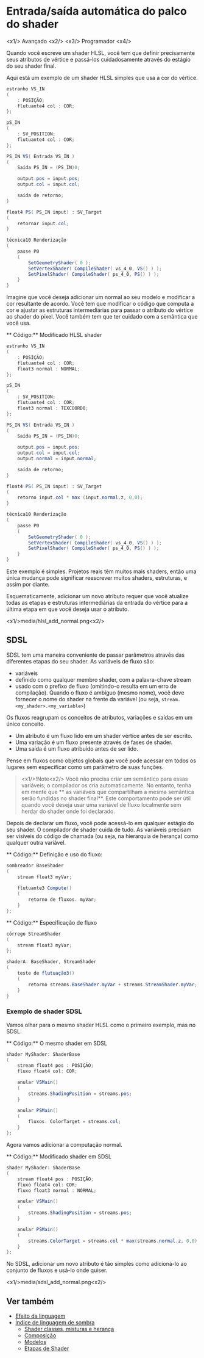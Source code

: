 # Entrada\/saída automática do palco do shader

<x1\/> Avançado <x2\/>
<x3\/> Programador <x4\/>

Quando você escreve um shader HLSL, você tem que definir precisamente seus atributos de vértice e passá-los cuidadosamente através do estágio do seu shader final.

Aqui está um exemplo de um shader HLSL simples que usa a cor do vértice.

```cs
estranho VS_IN
(
	: POSIÇÃO;
	flutuante4 col : COR;
};

pS_IN
(
	: SV_POSITION;
	flutuante4 col : COR;
};

PS_IN VS( Entrada VS_IN )
(
	Saída PS_IN = (PS_IN)0;

	output.pos = input.pos;
	output.col = input.col;

	saída de retorno;
}

float4 PS( PS_IN input) : SV_Target
(
	retornar input.col;
}

técnica10 Renderização
(
	passe P0
	(
		SetGeometryShader( 0 );
		SetVertexShader( CompileShader( vs_4_0, VS() ) );
		SetPixelShader( CompileShader( ps_4_0, PS() ) );
	}
}
```

Imagine que você deseja adicionar um normal ao seu modelo e modificar a cor resultante de acordo. Você tem que modificar o código que computa a cor e ajustar as estruturas intermediárias para passar o atributo do vértice ao shader do pixel. Você também tem que ter cuidado com a semântica que você usa.

** Código:** Modificado HLSL shader

```cs
estranho VS_IN
(
	: POSIÇÃO;
	flutuante4 col : COR;
	float3 normal : NORMAL;
};

pS_IN
(
	: SV_POSITION;
	flutuante4 col : COR;
	float3 normal : TEXCOORD0;
};

PS_IN VS( Entrada VS_IN )
(
	Saída PS_IN = (PS_IN)0;

	output.pos = input.pos;
	output.col = input.col;
	output.normal = input.normal;

	saída de retorno;
}

float4 PS( PS_IN input) : SV_Target
(
	retorno input.col * max (input.normal.z, 0,0);
}

técnica10 Renderização
(
	passe P0
	(
		SetGeometryShader( 0 );
		SetVertexShader( CompileShader( vs_4_0, VS() ) );
		SetPixelShader( CompileShader( ps_4_0, PS() ) );
	}
}
```

Este exemplo é simples. Projetos reais têm muitos mais shaders, então uma única mudança pode significar reescrever muitos shaders, estruturas, e assim por diante.

Esquematicamente, adicionar um novo atributo requer que você atualize todas as etapas e estruturas intermediárias da entrada do vértice para a última etapa em que você deseja usar o atributo.

<x1\/>media\/hlsl_add_normal.png<x2\/>

## SDSL

SDSL tem uma maneira conveniente de passar parâmetros através das diferentes etapas do seu shader. As variáveis de fluxo são:

- variáveis
- definido como qualquer membro shader, com a palavra-chave stream
- usado com o prefixo de fluxo (omitindo-o resulta em um erro de compilação). Quando o fluxo é ambíguo (mesmo nome), você deve fornecer o nome do shader na frente da variável (ou seja, `stream.<my_shader>.<my_variable>`)

Os fluxos reagrupam os conceitos de atributos, variações e saídas em um único conceito.

- Um atributo é um fluxo lido em um shader vértice antes de ser escrito.
- Uma variação é um fluxo presente através de fases de shader.
- Uma saída é um fluxo atribuído antes de ser lido.

Pense em fluxos como objetos globais que você pode acessar em todos os lugares sem especificar como um parâmetro de suas funções.

> <x1\/>!Note<x2\/>
> Você não precisa criar um semântico para essas variáveis; o compilador os cria automaticamente. No entanto, tenha em mente que ** as variáveis que compartilham a mesma semântica serão fundidas no shader final**. Este comportamento pode ser útil quando você deseja usar uma variável de fluxo localmente sem herdar do shader onde foi declarado.

Depois de declarar um fluxo, você pode acessá-lo em qualquer estágio do seu shader. O compilador de shader cuida de tudo. As variáveis precisam ser visíveis do código de chamada (ou seja, na hierarquia de herança) como qualquer outra variável.

** Código:** Definição e uso do fluxo:

```cs
sombreador BaseShader
(
	stream float3 myVar;
 
	flutuante3 Compute()
	(
		retorno de fluxos. myVar;
	}
};
```

** Código:** Especificação de fluxo

```cs
córrego StreamShader
(
	stream float3 myVar;
};

shaderA: BaseShader, StreamShader
(
	teste de flutuação3()
	(
		retorno streams.BaseShader.myVar + streams.StreamShader.myVar;
	}
}
```

### Exemplo de shader SDSL

Vamos olhar para o mesmo shader HLSL como o primeiro exemplo, mas no SDSL.

** Código:** O mesmo shader em SDSL

```cs
shader MyShader: ShaderBase
(
	stream float4 pos : POSIÇÃO;
	fluxo float4 col: COR;

	anular VSMain()
	(
		streams.ShadingPosition = streams.pos;
	}

	anular PSMain()
	(
		fluxos. ColorTarget = streams.col;
	}
};
```

Agora vamos adicionar a computação normal.

** Código:** Modificado shader em SDSL

```cs
shader MyShader: ShaderBase
(
	stream float4 pos : POSIÇÃO;
	fluxo float4 col: COR;
	fluxo float3 normal : NORMAL;

	anular VSMain()
	(
		streams.ShadingPosition = streams.pos;
	}

	anular PSMain()
	(
		streams.ColorTarget = streams.col * max(streams.normal.z, 0,0);
	}
};
```

No SDSL, adicionar um novo atributo é tão simples como adicioná-lo ao conjunto de fluxos e usá-lo onde quiser.

<x1\/>media\/sdsl_add_normal.png<x2\/>

## Ver também

* [Efeito da linguagem](../effect-language.md)
* [Índice de linguagem de sombra](index.md)
   - [Shader classes, misturas e herança](shader-classes-mixins-and-inheritance.md)
   - [Composição](composition.md)
   - [Modelos](templates.md)
   - [Etapas de Shader](shader-stages.md)